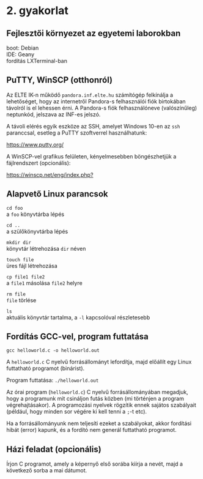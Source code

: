 # 2. gyakorlat

## Fejlesztői környezet az egyetemi laborokban

boot: Debian  
IDE: Geany  
fordítás LXTerminal-ban  

## PuTTY, WinSCP (otthonról)

Az ELTE IK-n működő `pandora.inf.elte.hu` számítógép felkínálja a lehetőséget,
hogy az internetről Pandora-s felhasználói fiók birtokában távolról is el
lehessen érni. A Pandora-s fiók felhasználóneve (valószínűleg) neptunkód, jelszava az
INF-es jelszó.

A távoli elérés egyik eszköze az SSH, amelyet Windows 10-en az `ssh` paranccsal,
esetleg a PuTTY szoftverrel használhatunk:

<https://www.putty.org/>

A WinSCP-vel grafikus felületen, kényelmesebben böngészhetjük a fájlrendszert (opcionális):

<https://winscp.net/eng/index.php?>

## Alapvető Linux parancsok

`cd foo`  
a `foo` könyvtárba lépés

`cd ..`  
a szülőkönyvtárba lépés

`mkdir dir`  
könyvtár létrehozása `dir` néven

`touch file`  
üres fájl létrehozása

`cp file1 file2`  
a `file1` másolása `file2` helyre

`rm file`  
`file` törlése

`ls`  
aktuális könyvtár tartalma, a `-l` kapcsolóval részletesebb

## Fordítás GCC-vel, program futtatása

`gcc helloworld.c -o helloworld.out`

A `helloworld.c` C nyelvű forrásállományt lefordítja, majd előállít egy Linux futtatható programot (binárist).

Program futtatása: `./helloworld.out`

Az órai program (`helloworld.c`) C nyelvű forrásállományában megadjuk, hogy a programunk mit csináljon futás közben (mi történjen a program végrehajtásakor). A programozási nyelvek rögzítik ennek sajátos szabályait (például, hogy minden sor végére ki kell tenni a `;`-t etc).

Ha a forrásállományunk nem teljesíti ezeket a szabályokat, akkor fordítási hibát (error) kapunk, és a fordító nem generál futtatható programot.

## Házi feladat (opcionális)

Írjon C programot, amely a képernyő első sorába kiírja a nevét, majd a következő sorba a mai dátumot.



